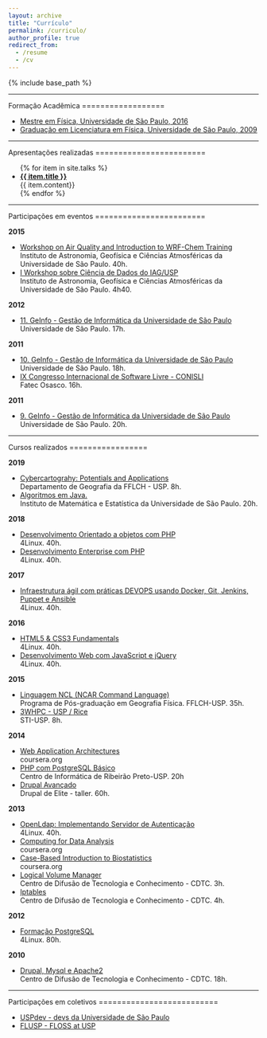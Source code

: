 ```yaml
---
layout: archive
title: "Currículo"
permalink: /curriculo/
author_profile: true
redirect_from:
  - /resume
  - /cv
---
```


{% include base_path %}

<hr />
Formação Acadêmica
==================

<ul>
  <li> <a href="http://www.teses.usp.br/teses/disponiveis/43/43134/tde-20072016-161023/publico/mestradoThiagoGomesVerissimo2016IFUSP.pdf">
    Mestre em Física, Universidade de São Paulo, 2016
    <i class="fa fa-file-pdf-o"></i></a>
  </li>
  <li> <a href="#">
    Graduação em Licenciatura em Física, Universidade de São Paulo, 2009
    <i class="fa fa-file-pdf-o"></i></a>
  </li>
</ul>

<hr />
Apresentações realizadas
========================

<ul>
    {% for item in site.talks %}
        <li> <b> <a href="{{ item.slides }}">{{ item.title }} <i class="fa fa-link"></i> </a> </b><br> {{ item.content}}</li>
    {% endfor %}
</ul>

<hr />
Participações em eventos
========================

<b>2015</b>
<ul>
  <li> <a href="{{base_path}}/files/certificados/eventos/2015/wrf.pdf">
    Workshop on Air Quality and Introduction to WRF-Chem Training
    <i class="fa fa-file-pdf-o"></i></a>
    <br> Instituto de Astronomia, Geofísica e Ciências Atmosféricas da Universidade de São Paulo. 40h.
  </li>

  <li> <a href="{{base_path}}/files/certificados/eventos/2015/iag-bigdata.pdf">
    I Workshop sobre Ciência de Dados do IAG/USP 
    <i class="fa fa-file-pdf-o"></i></a>
    <br> Instituto de Astronomia, Geofísica e Ciências Atmosféricas da Universidade de São Paulo. 4h40.
  </li>
</ul>

<b>2012</b>
<ul>
  <li> <a href="{{base_path}}/files/certificados/eventos/2012/geinfo.pdf">
    11. GeInfo - Gestão de Informática da Universidade de São Paulo
    <i class="fa fa-file-pdf-o"></i></a>
    <br> Universidade de São Paulo. 17h.
  </li>
</ul>

<b>2011</b>
<ul>
  <li> <a href="{{base_path}}/files/certificados/eventos/2011/GeInfo.pdf">
    10. GeInfo - Gestão de Informática da Universidade de São Paulo
    <i class="fa fa-file-pdf-o"></i></a>
    <br> Universidade de São Paulo. 18h.
  </li>
  <li> <a href="{{base_path}}/files/certificados/eventos/2011/conisli.pdf">
    IX Congresso Internacional de  Software  Livre - CONISLI
    <i class="fa fa-file-pdf-o"></i></a>
    <br> Fatec Osasco. 16h.
  </li>
</ul>

<b>2011</b>
<ul>
  <li> <a href="{{base_path}}/files/certificados/eventos/2010/geinfo.pdf">
    9. GeInfo - Gestão de Informática da Universidade de São Paulo
    <i class="fa fa-file-pdf-o"></i></a>
    <br> Universidade de São Paulo. 20h.
  </li>
</ul>

<hr />
Cursos realizados
=================

<b>2019</b>
<ul>
<li> <a href="{{base_path}}/files/certificados/cursos/2019/Cybercartograhy.pdf">
    Cybercartograhy: Potentials and Applications
    </a>
    <br> Departamento de Geografia da FFLCH - USP. 8h.
  </li>

  <li> <a href="#">
    Algoritmos em Java.
    </a>
    <br> Instituto de Matemática e Estatística  da Universidade de São Paulo. 20h.
  </li>
</ul>

<b>2018</b>
<ul>

  <li> <a href="{{base_path}}/files/certificados/cursos/2018/OO.pdf">
    Desenvolvimento Orientado a objetos com PHP
    <i class="fa fa-file-pdf-o"></i></a>
    <br> 4Linux. 40h.
  </li>

  <li> <a href="{{base_path}}/files/certificados/cursos/2018/php.pdf">
    Desenvolvimento Enterprise com PHP
    <i class="fa fa-file-pdf-o"></i></a>
    <br> 4Linux. 40h.
  </li>

</ul>

<b>2017</b>
<ul>
  <li> <a href="{{base_path}}/files/certificados/cursos/2017/4Linux-devops.pdf">
    Infraestrutura ágil com práticas DEVOPS usando Docker, Git, Jenkins, Puppet e Ansible
    <i class="fa fa-file-pdf-o"></i></a>
    <br> 4Linux. 40h.
  </li>
</ul>

<b>2016</b>
<ul>
  <li> <a href="{{base_path}}/files/certificados/cursos/2016/html.pdf">
    HTML5 & CSS3 Fundamentals
    <i class="fa fa-file-pdf-o"></i></a>
    <br> 4Linux. 40h.
  </li>

  <li> <a href="{{base_path}}/files/certificados/cursos/2016/js.pdf">
    Desenvolvimento Web com JavaScript e jQuery
    <i class="fa fa-file-pdf-o"></i></a>
    <br> 4Linux. 40h.
  </li>

</ul>

<b>2015</b>
<ul>
  <li> <a href="{{base_path}}/files/certificados/cursos/2015/ncl.pdf">
    Linguagem NCL (NCAR Command Language)
    <i class="fa fa-file-pdf-o"></i></a>
    <br> Programa de Pós-graduação em Geografia Física. FFLCH-USP. 35h.
  </li>

  <li> <a href="{{base_path}}/files/certificados/cursos/2015/3WHPC.pdf">
    3WHPC - USP / Rice
    <i class="fa fa-file-pdf-o"></i></a>
    <br> STI-USP. 8h.
  </li>

</ul>

<b>2014</b>
<ul>

  <li> <a href="{{base_path}}/files/certificados/cursos/2014/webapplications.pdf">
    Web Application Architectures
    <i class="fa fa-file-pdf-o"></i></a>
    <br> coursera.org
  </li>

  <li> <a href="{{base_path}}/files/certificados/cursos/2014/cirp.pdf">
    PHP com PostgreSQL Básico
    <i class="fa fa-file-pdf-o"></i></a>
    <br> Centro de Informática de Ribeirão Preto-USP. 20h
  </li>

  <li> <a href="{{base_path}}/files/certificados/cursos/2014/drupal.pdf">
    Drupal Avançado
    <i class="fa fa-file-pdf-o"></i></a>
    <br> Drupal de Elite - taller. 60h.
  </li>

</ul>

<b>2013</b>
<ul>
  <li> <a href="{{base_path}}/files/certificados/cursos/2013/ldap.pdf">
    OpenLdap: Implementando Servidor de Autenticação
    <i class="fa fa-file-pdf-o"></i></a>
    <br> 4Linux. 40h.
  </li>

  <li> <a href="{{base_path}}/files/certificados/cursos/2013/computing_for_data_analysis.pdf">
    Computing for Data Analysis
    <i class="fa fa-file-pdf-o"></i></a>
    <br> coursera.org
  </li>

  <li> <a href="{{base_path}}/files/certificados/cursos/2013/bio.pdf">
    Case-Based Introduction to Biostatistics
    <i class="fa fa-file-pdf-o"></i></a>
    <br> coursera.org
  </li>

  <li> <a href="{{base_path}}/files/certificados/cursos/2013/lvm.png">
    Logical Volume Manager
    <i class="fa fa-file-pdf-o"></i></a>
    <br> Centro de Difusão de Tecnologia e Conhecimento - CDTC. 3h.
  </li>

  <li> <a href="{{base_path}}/files/certificados/cursos/2013/iptables.png">
    Iptables
    <i class="fa fa-file-pdf-o"></i></a>
    <br> Centro de Difusão de Tecnologia e Conhecimento - CDTC. 4h.
  </li>

</ul>

<b>2012</b>
<ul>
  <li> <a href="{{base_path}}/files/certificados/cursos/2012/postgresql.pdf">
    Formação PostgreSQL
    <i class="fa fa-file-pdf-o"></i></a>
    <br> 4Linux. 80h.
  </li>
</ul>

<b>2010</b>
<ul>
  <li> <a href="{{base_path}}/files/certificados/cursos/2010/drupal.png">
    Drupal, Mysql e Apache2
    <i class="fa fa-file-pdf-o"></i></a>
    <br> Centro de Difusão de Tecnologia e Conhecimento - CDTC. 18h.
  </li>
</ul>

<hr />
Participações em coletivos
==========================

<ul>
  <li> <a href="https://uspdev.github.io">USPdev - devs da Universidade de São Paulo</a> </li>
  <li> <a href="https://flusp.ime.usp.br/">FLUSP - FLOSS at USP</a> </li>
</ul>

<!--
<hr />
Publicações
===========

<ul>
   {% for item in site.publications %}
       <li> <a href="{{ item.paperurl }}">{{ item.date |  date: '%Y' }} - {{ item.title }} </a> </li>
   {% endfor %}
</ul>
-->
